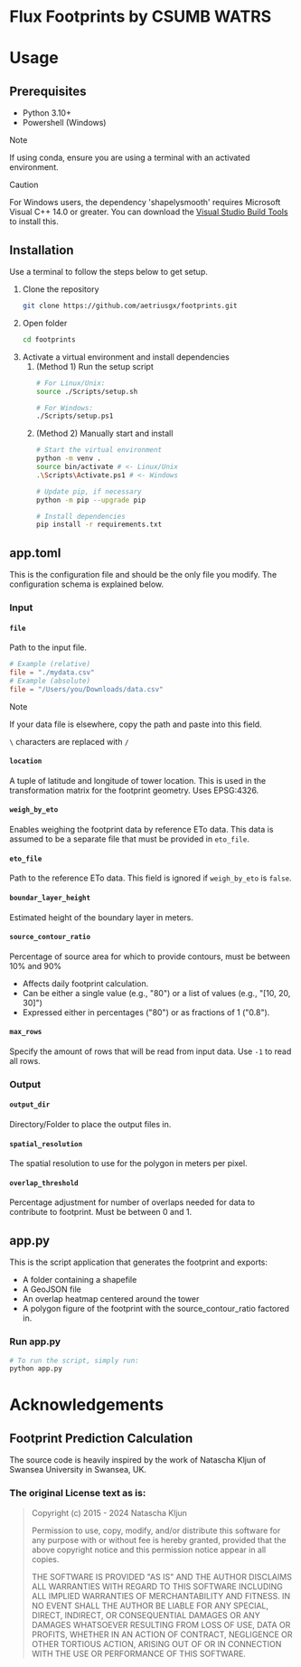 # Flux Footprints by CSUMB WATRS
# Usage
## Prerequisites
* Python 3.10+
* Powershell (Windows)
  
> [!NOTE]
>If using conda, ensure you are using a terminal with an activated environment.

> [!CAUTION]
> For Windows users, the dependency 'shapelysmooth' requires Microsoft Visual C++ 14.0 or greater. You can download the [Visual Studio Build Tools](https://visualstudio.microsoft.com/downloads/?q=build+tools) to install this.

## Installation
Use a terminal to follow the steps below to get setup.
1. Clone the repository
    ```bash
    git clone https://github.com/aetriusgx/footprints.git
    ```
2. Open folder
    ```bash
    cd footprints
    ```
3. Activate a virtual environment and install dependencies
    1. (Method 1) Run the setup script
        ```bash
        # For Linux/Unix:
        source ./Scripts/setup.sh

        # For Windows:
        ./Scripts/setup.ps1
        ```
    2. (Method 2) Manually start and install
        ```bash
        # Start the virtual environment
        python -m venv .
        source bin/activate # <- Linux/Unix
        .\Scripts\Activate.ps1 # <- Windows

        # Update pip, if necessary
        python -m pip --upgrade pip
        
        # Install dependencies
        pip install -r requirements.txt
        ```

## app.toml
This is the configuration file and should be the only file you modify. The configuration schema is explained below.

### Input
#### `file`
Path to the input file. 
```toml
# Example (relative)
file = "./mydata.csv"
# Example (absolute)
file = "/Users/you/Downloads/data.csv"
```
> [!NOTE]
> If your data file is elsewhere, copy the path and paste into this field.
>
> `\` characters are replaced with `/`

#### `location`
A tuple of latitude and longitude of tower location. This is used in the transformation matrix for the footprint geometry. Uses EPSG:4326.

#### `weigh_by_eto`
Enables weighing the footprint data by reference ETo data. This data is assumed to be a separate file that must be provided in `eto_file`.

#### `eto_file`
Path to the reference ETo data. This field is ignored if `weigh_by_eto` is `false`.

#### `boundar_layer_height`
Estimated height of the boundary layer in meters.

#### `source_contour_ratio`
Percentage of source area for which to provide contours, must be between 10% and 90%
* Affects daily footprint calculation.
* Can be either a single value (e.g., "80") or a list of values (e.g., "[10, 20, 30]")
* Expressed either in percentages ("80") or as fractions of 1 ("0.8"). 

#### `max_rows`
Specify the amount of rows that will be read from input data. Use `-1` to read all rows.

### Output
#### `output_dir`
Directory/Folder to place the output files in.

#### `spatial_resolution`
The spatial resolution to use for the polygon in meters per pixel.

#### `overlap_threshold`
Percentage adjustment for number of overlaps needed for data to contribute to footprint. Must be between 0 and 1.

## app.py
This is the script application that generates the footprint and exports:
* A folder containing a shapefile
* A GeoJSON file
* An overlap heatmap centered around the tower
* A polygon figure of the footprint with the source_contour_ratio factored in.
  
### Run app.py
```bash
# To run the script, simply run:
python app.py
```

# Acknowledgements
## Footprint Prediction Calculation
The source code is heavily inspired by the work of Natascha Kljun of Swansea University in Swansea, UK.

### The original License text as is:
> Copyright (c) 2015 - 2024 Natascha Kljun
>
> Permission to use, copy, modify, and/or distribute this software for any
> purpose with or without fee is hereby granted, provided that the above
> copyright notice and this permission notice appear in all copies.
> 
> THE SOFTWARE IS PROVIDED "AS IS" AND THE AUTHOR DISCLAIMS ALL WARRANTIES
> WITH REGARD TO THIS SOFTWARE INCLUDING ALL IMPLIED WARRANTIES OF
> MERCHANTABILITY AND FITNESS. IN NO EVENT SHALL THE AUTHOR BE LIABLE FOR
> ANY SPECIAL, DIRECT, INDIRECT, OR CONSEQUENTIAL DAMAGES OR ANY DAMAGES
> WHATSOEVER RESULTING FROM LOSS OF USE, DATA OR PROFITS, WHETHER IN AN
> ACTION OF CONTRACT, NEGLIGENCE OR OTHER TORTIOUS ACTION, ARISING OUT OF
> OR IN CONNECTION WITH THE USE OR PERFORMANCE OF THIS SOFTWARE.